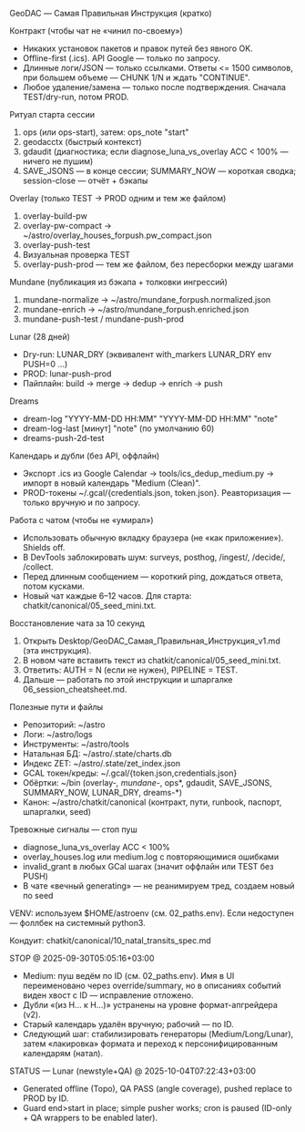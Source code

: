 GeoDAC — Самая Правильная Инструкция (кратко)

Контракт (чтобы чат не «чинил по-своему»)
- Никаких установок пакетов и правок путей без явного OK.
- Offline-first (.ics). API Google — только по запросу.
- Длинные логи/JSON — только ссылками. Ответы <= 1500 символов, при большем объеме — CHUNK 1/N и ждать "CONTINUE".
- Любое удаление/замена — только после подтверждения. Сначала TEST/dry-run, потом PROD.

Ритуал старта сессии
1) ops (или ops-start), затем: ops_note "start"
2) geodacctx  (быстрый контекст)
3) gdaudit    (диагностика; если diagnose_luna_vs_overlay ACC < 100% — ничего не пушим)
4) SAVE_JSONS — в конце сессии; SUMMARY_NOW — короткая сводка; session-close — отчёт + бэкапы

Overlay (только TEST -> PROD одним и тем же файлом)
1) overlay-build-pw
2) overlay-pw-compact -> ~/astro/overlay_houses_forpush.pw_compact.json
3) overlay-push-test
4) Визуальная проверка TEST
5) overlay-push-prod — тем же файлом, без пересборки между шагами

Mundane (публикация из бэкапа + толковки ингрессий)
1) mundane-normalize -> ~/astro/mundane_forpush.normalized.json
2) mundane-enrich    -> ~/astro/mundane_forpush.enriched.json
3) mundane-push-test / mundane-push-prod

Lunar (28 дней)
- Dry-run: LUNAR_DRY  (эквивалент with_markers LUNAR_DRY env PUSH=0 ...)
- PROD: lunar-push-prod
- Пайплайн: build -> merge -> dedup -> enrich -> push

Dreams
- dream-log "YYYY-MM-DD HH:MM" "YYYY-MM-DD HH:MM" "note"
- dream-log-last [минут] "note"  (по умолчанию 60)
- dreams-push-2d-test

Календарь и дубли (без API, оффлайн)
- Экспорт .ics из Google Calendar -> tools/ics_dedup_medium.py -> импорт в новый календарь "Medium (Clean)".
- PROD-токены ~/.gcal/{credentials.json, token.json}. Реавторизация — только вручную и по запросу.

Работа с чатом (чтобы не «умирал»)
- Использовать обычную вкладку браузера (не «как приложение»). Shields off.
- В DevTools заблокировать шум: surveys, posthog, /ingest/, /decide/, /collect.
- Перед длинным сообщением — короткий ping, дождаться ответа, потом кусками.
- Новый чат каждые 6–12 часов. Для старта: chatkit/canonical/05_seed_mini.txt.

Восстановление чата за 10 секунд
1) Открыть Desktop/GeoDAC_Самая_Правильная_Инструкция_v1.md (эта инструкция).
2) В новом чате вставить текст из chatkit/canonical/05_seed_mini.txt.
3) Ответить: AUTH = N (если не нужен), PIPELINE = TEST.
4) Дальше — работать по этой инструкции и шпаргалке 06_session_cheatsheet.md.

Полезные пути и файлы
- Репозиторий: ~/astro
- Логи: ~/astro/logs
- Инструменты: ~/astro/tools
- Натальная БД: ~/astro/.state/charts.db
- Индекс ZET: ~/astro/.state/zet_index.json
- GCAL токен/креды: ~/.gcal/{token.json,credentials.json}
- Обёртки: ~/bin (overlay-*, mundane-*, ops*, gdaudit, SAVE_JSONS, SUMMARY_NOW, LUNAR_DRY, dreams-*)
- Канон: ~/astro/chatkit/canonical (контракт, пути, runbook, паспорт, шпаргалки, seed)

Тревожные сигналы — стоп пуш
- diagnose_luna_vs_overlay ACC < 100%
- overlay_houses.log или medium.log с повторяющимися ошибками
- invalid_grant в любых GCal шагах (значит оффлайн или TEST без PUSH)
- В чате «вечный generating» — не реанимируем тред, создаем новый по seed

VENV: используем $HOME/astroenv (см. 02_paths.env). Если недоступен — фоллбек на системный python3.

Кондуит: chatkit/canonical/10_natal_transits_spec.md

STOP @ 2025-09-30T05:05:16+03:00
- Medium: пуш ведём по ID (см. 02_paths.env). Имя в UI переименовано через override/summary, но в описаниях событий виден хвост с ID — исправление отложено.
- Дубли «(из H… к H…)» устранены на уровне формат-апгрейдера (v2).
- Старый календарь удалён вручную; рабочий — по ID.
- Следующий шаг: стабилизировать генераторы (Medium/Long/Lunar), затем «лакировка» формата и переход к персонифицированным календарям (натал).

STATUS — Lunar (newstyle+QA) @ 2025-10-04T07:22:43+03:00
- Generated offline (Topo), QA PASS (angle coverage), pushed replace to PROD by ID.
- Guard end>start in place; simple pusher works; cron is paused (ID-only + QA wrappers to be enabled later).
